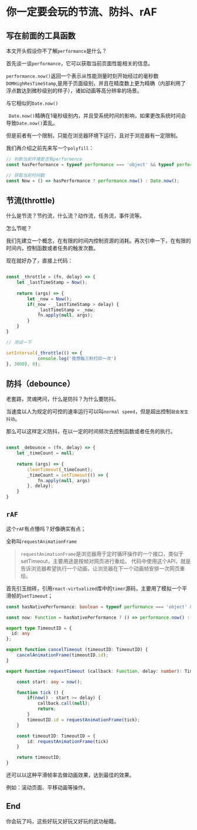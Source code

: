 # 你一定要会玩的节流、防抖、rAF

## 写在前面的工具函数

本文开头假设你不了解`performance`是什么？

首先谈一谈`performance`，它可以获取当前页面性能相关的信息。

`performance.now()`返回一个表示从性能测量时刻开始经过的毫秒数 `DOMHighResTimeStamp`,是用于页面级别，并且在精度数上更为精确（内部利用了浮点数达到微秒级别的样子），诸如动画等高分辨率的场景。

与它相似的`Date.now()`

` Date.now()`精确在1毫秒级别内，并且受系统时间的影响，如果更改系统时间会导致`Date.now()`紊乱。

但是前者有一个限制，只能在浏览器环境下运行，且对于浏览器有一定限制。

我们再介绍之前先来写一个`polyfill`：

```js
// 判断当前环境是否有performence
const hasPerformance = typeof performance === 'object' && typeof performance.now === 'function';

// 获取当前时间戳
const Now = () => hasPerformance ? performance.now() : Date.now();
```

## 节流(throttle)

什么是节流？节约流，什么流？动作流，任务流，事件流等。

怎么节呢？

我们先建立一个概念，在有限的时间内控制资源的消耗。再次引申一下，在有限的时间内，控制函数或者任务的触发次数。

现在就好办了，直接上代码：

```js

const _throttle = (fn, delay) => {
    let _lastTimeStamp = Now();
    
    return (args) => {
        let _now = Now();
        if(_now - _lastTimeStamp > delay) {
            _lastTimeStamp = _now;
            fn.apply(null, args);
        }
    }
}

// 测试一下

setInterval(_throttle(() => {
            console.log('我想每三秒打印一次')
}, 3000), 0);

```

## 防抖（debounce）

老套路，灵魂拷问，什么是防抖？为什么要防抖。

当速度以人为规定的可控的速率运行可以叫`normal speed`，但是超出控制`就会发生抖动`。

那么可以这样定义防抖，在以一定的时间频次去控制函数或者任务的执行。

```js

const _debounce = (fn, delay) => {
    let _timeCount = null;
    
    return (args) => {
        clearTimeout(_timeCount);
        _timeCount = setTimeout(() => {
            fn.apply(null, args)
        }, delay);
    }
}

```

## `rAF`

这个`rAF`有点懵吗？好像确实有点；

全称叫`requestAnimationFrame`

>`requestAnimationFrame`是浏览器用于定时循环操作的一个接口，类似于setTimeout，主要用途是按帧对网页进行重绘。 代码中使用这个API，就是告诉浏览器希望执行一个动画，让浏览器在下一个动画帧安排一次网页重绘。

首先引玉抛砖，引用`react-virtualized`库中的`timer`源码，主要用了模拟一个平滑帧的`setTimeout`；

```ts
const hasNativePerformance: boolean = typeof performance === 'object' && typeof performance.now === 'function';

const now: Function = hasNativePerformance ? () => performance.now() : () => Date.now();

export type TimeoutID = {
  id: any
};

export function cancelTimeout (timeoutID: TimeoutID) {
    cancelAnimationFrame(timeoutID.id);
}

export function requestTimeout (callback: Function, delay: number): TimeoutID {

    const start: any = now();

    function tick () {
        if(now() - start >= delay) {
            callback.call(null);
            return;
        }
        timeoutID.id = requestAnimationFrame(tick);
    }

    const timeoutID: TimeoutID = {
        id: requestAnimationFrame(tick)
    }

    return timeoutID;
}
```

还可以以这种平滑帧率去做动画效果，达到最佳的效果。

例如：滚动页面、平移动画等操作。

## End

你会玩了吗，这些好玩又好玩又好玩的武功秘籍。

